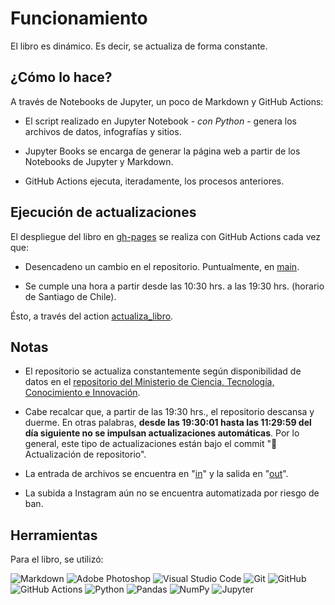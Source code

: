 # Funcionamiento

El libro es dinámico. Es decir, se actualiza de forma constante.

## ¿Cómo lo hace?

A través de Notebooks de Jupyter, un poco de Markdown y GitHub Actions:

- El script realizado en Jupyter Notebook - *con Python* - genera los archivos de datos, infografías y sitios.

- Jupyter Books se encarga de generar la página web a partir de los Notebooks de Jupyter y Markdown.

- GitHub Actions ejecuta, iteradamente, los procesos anteriores.

## Ejecución de actualizaciones

El despliegue del libro en [gh-pages](https://github.com/pandemiaventana/pandemiaventana/tree/gh-pages) se realiza con GitHub Actions cada vez que:

- Desencadeno un cambio en el repositorio. Puntualmente, en [main](https://github.com/pandemiaventana/pandemiaventana).

- Se cumple una hora a partir desde las 10:30 hrs. a las 19:30 hrs. (horario de Santiago de Chile).

Ésto, a través del action [actualiza_libro](https://github.com/pandemiaventana/pandemiaventana/actions/workflows/book.yml).

## Notas

- El repositorio se actualiza constantemente según disponibilidad de datos en el [repositorio del Ministerio de Ciencia, Tecnología, Conocimiento e Innovación](https://github.com/MinCiencia/Datos-COVID19). 

- Cabe recalcar que, a partir de las 19:30 hrs., el repositorio descansa y duerme. En otras palabras, **desde las 19:30:01 hasta las 11:29:59 del día siguiente no se impulsan actualizaciones automáticas**. Por lo general, este tipo de actualizaciones están bajo el commit "🤖 Actualización de repositorio".

- La entrada de archivos se encuentra en "[in](https://github.com/pandemiaventana/pandemiaventana/tree/main/in)" y la salida en "[out](https://github.com/pandemiaventana/pandemiaventana/tree/main/out)".

- La subida a Instagram aún no se encuentra automatizada por riesgo de ban.

## Herramientas

Para el libro, se utilizó:

<img alt="Markdown" src="https://img.shields.io/badge/markdown-%23000000.svg?style=for-the-badge&logo=markdown&logoColor=white"/>


<img alt="Adobe Photoshop" src="https://img.shields.io/badge/adobephotoshop-%2331A8FF.svg?style=for-the-badge&logo=adobephotoshop&logoColor=white"/>


<img alt="Visual Studio Code" src="https://img.shields.io/badge/VisualStudioCode-0078d7.svg?style=for-the-badge&logo=visual-studio-code&logoColor=white"/>


<img alt="Git" src="https://img.shields.io/badge/git-%23F05033.svg?style=for-the-badge&logo=git&logoColor=white"/>


<img alt="GitHub" src="https://img.shields.io/badge/github-%23121011.svg?style=for-the-badge&logo=github&logoColor=white"/>


<img alt="GitHub Actions" src="https://img.shields.io/badge/githubactions-%232671E5.svg?style=for-the-badge&logo=githubactions&logoColor=white"/>


<img alt="Python" src="https://img.shields.io/badge/python-%2314354C.svg?style=for-the-badge&logo=python&logoColor=white"/>


<img alt="Pandas" src="https://img.shields.io/badge/pandas-%23150458.svg?style=for-the-badge&logo=pandas&logoColor=white" />


<img alt="NumPy" src="https://img.shields.io/badge/numpy-%23013243.svg?style=for-the-badge&logo=numpy&logoColor=white" />


<img alt="Jupyter" src="https://img.shields.io/badge/Jupyter-%23F37626.svg?style=for-the-badge&logo=Jupyter&logoColor=white" />
